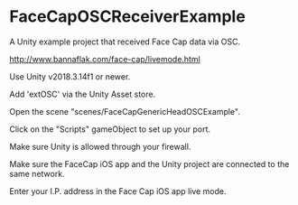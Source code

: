 # FaceCapOSCReceiverExample
A Unity example project that received Face Cap data via OSC.

http://www.bannaflak.com/face-cap/livemode.html

Use Unity v2018.3.14f1 or newer.

Add 'extOSC' via the Unity Asset store.

Open the scene "scenes/FaceCapGenericHeadOSCExample".

Click on the "Scripts" gameObject to set up your port.

Make sure Unity is allowed through your firewall.

Make sure the FaceCap iOS app and the Unity project are connected to the same network.

Enter your I.P. address in the Face Cap iOS app live mode.